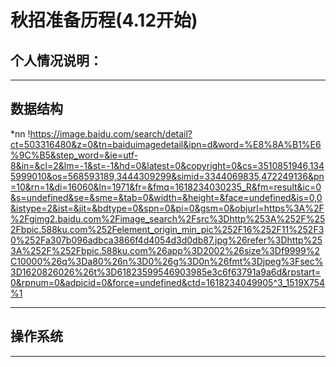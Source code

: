 # 秋招准备历程(4.12开始)
## 个人情况说明：
***
## 数据结构
 *nn
 !https://image.baidu.com/search/detail?ct=503316480&z=0&tn=baiduimagedetail&ipn=d&word=%E8%8A%B1%E6%9C%B5&step_word=&ie=utf-8&in=&cl=2&lm=-1&st=-1&hd=0&latest=0&copyright=0&cs=3510851946,1345999010&os=568593189,3444309299&simid=3344069835,472249136&pn=10&rn=1&di=16060&ln=1971&fr=&fmq=1618234030235_R&fm=result&ic=0&s=undefined&se=&sme=&tab=0&width=&height=&face=undefined&is=0,0&istype=2&ist=&jit=&bdtype=0&spn=0&pi=0&gsm=0&objurl=https%3A%2F%2Fgimg2.baidu.com%2Fimage_search%2Fsrc%3Dhttp%253A%252F%252Fbpic.588ku.com%252Felement_origin_min_pic%252F16%252F11%252F30%252Fa307b096adbca3866f4d4054d3d0db87.jpg%26refer%3Dhttp%253A%252F%252Fbpic.588ku.com%26app%3D2002%26size%3Df9999%2C10000%26q%3Da80%26n%3D0%26g%3D0n%26fmt%3Djpeg%3Fsec%3D1620826026%26t%3D61823599546903985e3c6f63791a9a6d&rpstart=0&rpnum=0&adpicid=0&force=undefined&ctd=1618234049905^3_1519X754%1
***
## 操作系统
***
 
